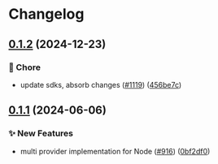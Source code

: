 # Changelog

## [0.1.2](https://github.com/open-feature/js-sdk-contrib/compare/multi-provider-v0.1.1...multi-provider-v0.1.2) (2024-12-23)


### 🧹 Chore

* update sdks, absorb changes ([#1119](https://github.com/open-feature/js-sdk-contrib/issues/1119)) ([456be7c](https://github.com/open-feature/js-sdk-contrib/commit/456be7c81547478062ef16ac86ad05be71ab6c80))

## [0.1.1](https://github.com/open-feature/js-sdk-contrib/compare/multi-provider-v0.1.0...multi-provider-v0.1.1) (2024-06-06)


### ✨ New Features

* multi provider implementation for Node ([#916](https://github.com/open-feature/js-sdk-contrib/issues/916)) ([0bf2df0](https://github.com/open-feature/js-sdk-contrib/commit/0bf2df06eff3e2901d8b95a85dec1c0b321a475d))
